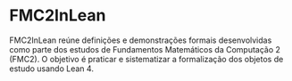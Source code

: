 # FMC2InLean
FMC2InLean reúne definições e demonstrações formais desenvolvidas como parte dos estudos de Fundamentos Matemáticos da Computação 2 (FMC2). O objetivo é praticar e sistematizar a formalização dos objetos de estudo usando Lean 4.
 